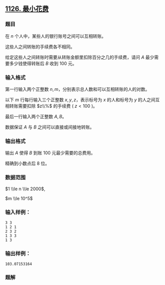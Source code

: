 ## [1126\. 最小花费](https://www.acwing.com/problem/content/1128/)

### 题目

在 $n$ 个人中，某些人的银行账号之间可以互相转账。

这些人之间转账的手续费各不相同。

给定这些人之间转账时需要从转账金额里扣除百分之几的手续费，请问 $A$ 最少需要多少钱使得转账后 $B$ 收到 100 元。

### 输入格式

第一行输入两个正整数 $n,m$，分别表示总人数和可以互相转账的人的对数。

以下 $m$ 行每行输入三个正整数 $x,y,z$，表示标号为 $x$ 的人和标号为 $y$ 的人之间互相转账需要扣除 $z\\%$ 的手续费 ( $z<100$ )。

最后一行输入两个正整数 $A,B$。

数据保证 $A$ 与 $B$ 之间可以直接或间接地转账。

### 输出格式

输出 $A$ 使得 $B$ 到账 100 元最少需要的总费用。

精确到小数点后 8 位。

### 数据范围

$1 \\le n \\le 2000$,

$m \\le 10^5$

### 输入样例：

```
3 3
1 2 1
2 3 2
1 3 3
1 3
```

### 输出样例：

```
103.07153164
```

### 题解

